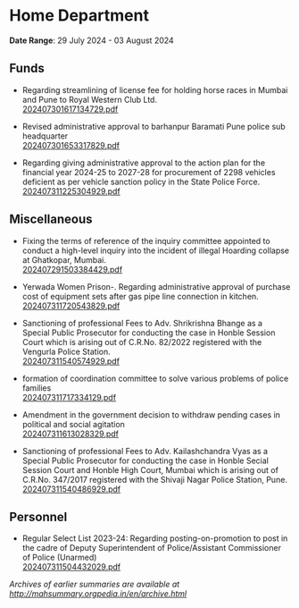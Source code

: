 # Home Department

**Date Range**: 29 July 2024 - 03 August 2024


## Funds
- Regarding streamlining of license fee for holding horse races in Mumbai and Pune to Royal Western Club Ltd.\
  [202407301617134729.pdf](https://gr.maharashtra.gov.in/Site/Upload/Government%20Resolutions/English/202407301617134729.pdf)

- Revised administrative approval to barhanpur  Baramati Pune police sub headquarter\
  [202407301653317829.pdf](https://gr.maharashtra.gov.in/Site/Upload/Government%20Resolutions/English/202407301653317829.pdf)

- Regarding giving administrative approval to the action plan for the financial year 2024-25 to 2027-28 for procurement of 2298 vehicles deficient as per vehicle sanction policy in the State Police Force.\
  [202407311225304929.pdf](https://gr.maharashtra.gov.in/Site/Upload/Government%20Resolutions/English/202407311225304929.pdf)

## Miscellaneous
- Fixing the terms of reference of the inquiry committee appointed to conduct a high-level inquiry into the incident of illegal Hoarding collapse at Ghatkopar, Mumbai.\
  [202407291503384429.pdf](https://gr.maharashtra.gov.in/Site/Upload/Government%20Resolutions/English/202407291503384429.pdf)

- Yerwada Women Prison-. Regarding administrative approval of purchase cost of equipment sets after gas pipe line connection in kitchen.\
  [202407311720543829.pdf](https://gr.maharashtra.gov.in/Site/Upload/Government%20Resolutions/English/202407311720543829.pdf)

- Sanctioning of professional Fees to Adv. Shrikrishna Bhange as a Special Public Prosecutor for conducting the case in Honble Session Court which is arising out of C.R.No. 82/2022 registered with the Vengurla Police Station.\
  [202407311540574929.pdf](https://gr.maharashtra.gov.in/Site/Upload/Government%20Resolutions/English/202407311540574929.pdf)

- formation of coordination committee to solve various problems of police families\
  [202407311717334129.pdf](https://gr.maharashtra.gov.in/Site/Upload/Government%20Resolutions/English/202407311717334129.pdf)

- Amendment in the government decision to withdraw pending cases in political and social agitation\
  [202407311613028329.pdf](https://gr.maharashtra.gov.in/Site/Upload/Government%20Resolutions/English/202407311613028329.pdf)

- Sanctioning of professional Fees to Adv. Kailashchandra Vyas as a Special Public Prosecutor for conducting the case in Honble Secial Session Court and Honble High Court, Mumbai which is arising out of C.R.No. 347/2017 registered with the Shivaji Nagar Police Station, Pune.\
  [202407311540486929.pdf](https://gr.maharashtra.gov.in/Site/Upload/Government%20Resolutions/English/202407311540486929.pdf)

## Personnel
- Regular Select List 2023-24: Regarding posting-on-promotion to post in the cadre of Deputy Superintendent of Police/Assistant Commissioner of Police (Unarmed)\
  [202407311504432029.pdf](https://gr.maharashtra.gov.in/Site/Upload/Government%20Resolutions/English/202407311504432029.pdf)


*Archives of earlier summaries are available at http://mahsummary.orgpedia.in/en/archive.html*
